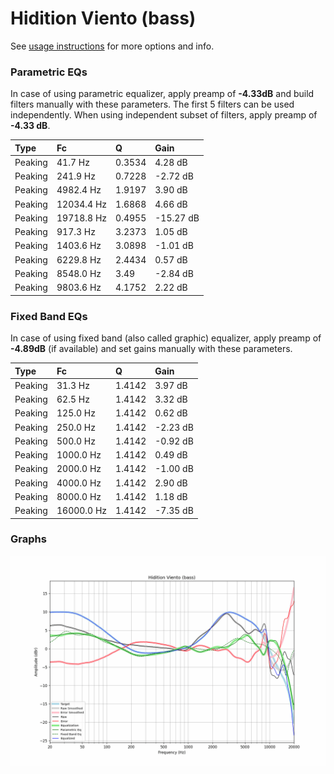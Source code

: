 # Hidition Viento (bass)
See [usage instructions](https://github.com/jaakkopasanen/AutoEq#usage) for more options and info.

### Parametric EQs
In case of using parametric equalizer, apply preamp of **-4.33dB** and build filters manually
with these parameters. The first 5 filters can be used independently.
When using independent subset of filters, apply preamp of **-4.33 dB**.

| Type    | Fc         |      Q | Gain      |
|:--------|:-----------|:-------|:----------|
| Peaking | 41.7 Hz    | 0.3534 | 4.28 dB   |
| Peaking | 241.9 Hz   | 0.7228 | -2.72 dB  |
| Peaking | 4982.4 Hz  | 1.9197 | 3.90 dB   |
| Peaking | 12034.4 Hz | 1.6868 | 4.66 dB   |
| Peaking | 19718.8 Hz | 0.4955 | -15.27 dB |
| Peaking | 917.3 Hz   | 3.2373 | 1.05 dB   |
| Peaking | 1403.6 Hz  | 3.0898 | -1.01 dB  |
| Peaking | 6229.8 Hz  | 2.4434 | 0.57 dB   |
| Peaking | 8548.0 Hz  | 3.49   | -2.84 dB  |
| Peaking | 9803.6 Hz  | 4.1752 | 2.22 dB   |

### Fixed Band EQs
In case of using fixed band (also called graphic) equalizer, apply preamp of **-4.89dB**
(if available) and set gains manually with these parameters.

| Type    | Fc         |      Q | Gain     |
|:--------|:-----------|:-------|:---------|
| Peaking | 31.3 Hz    | 1.4142 | 3.97 dB  |
| Peaking | 62.5 Hz    | 1.4142 | 3.32 dB  |
| Peaking | 125.0 Hz   | 1.4142 | 0.62 dB  |
| Peaking | 250.0 Hz   | 1.4142 | -2.23 dB |
| Peaking | 500.0 Hz   | 1.4142 | -0.92 dB |
| Peaking | 1000.0 Hz  | 1.4142 | 0.49 dB  |
| Peaking | 2000.0 Hz  | 1.4142 | -1.00 dB |
| Peaking | 4000.0 Hz  | 1.4142 | 2.90 dB  |
| Peaking | 8000.0 Hz  | 1.4142 | 1.18 dB  |
| Peaking | 16000.0 Hz | 1.4142 | -7.35 dB |

### Graphs
![](./Hidition%20Viento%20(bass).png)